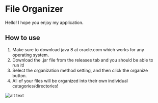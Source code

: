 # File Organizer
Hello! I hope you enjoy my application.

##  How to use
1. Make sure to download java 8 at oracle.com which works for any operating system.
2. Download the .jar file from the releases tab and you should be able to run it!
3. Select the organization method setting, and then click the organize button.
4. All of your files will be organized into their own individual catagories/directories!

![alt text](https://github.com/sw1pe/File-Organizer/blob/master/Images/Organizer.JPG)
